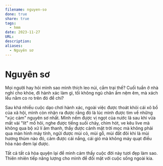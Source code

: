 ```yaml
---
filename: nguyen-so
done: true
share: true
tags:
  - hmm
date: 2023-11-27
URL: 
description: 
aliases:
  - Nguyên sơ
---
```


# Nguyên sơ
Mọi người hay hỏi mình sao mình thích leo núi, cắm trại thế? Cuối tuần ở nhà nghỉ cho khỏe, đi hành xác làm gì, tối không ngủ chăn ấm nệm êm, mà xách lều nằm co ro trên đó để chi?

Sau khá nhiều cuộc dạo chơi hành xác, ngoài việc được thoát khỏi cái xô bồ của xã hội, mình còn nhận ra được rằng đó là lúc mình được tìm về những "xúc cảm" nguyên sơ nhất. Mình nếm được vị ngọt của nước lã sau khi vừa mất vài "lít" mồ hôi, nghe được tiếng suối chảy, chim hót, ve kêu live mà không qua bộ xử lí âm thanh, thấy được cảnh mặt trời mọc mà không phải qua màn hình máy tính, ngửi được mùi cỏ, mùi gỗ, mùi đất đôi khi là mùi hương thủm nào đó, cảm được cái nắng, cái gió mà không máy quạt điều hòa nào đem lại được.  

Tất cả tất cả hòa quyện lại để mình cảm thấy cuộc đời này tươi đẹp làm sao. Thiên nhiên tiếp năng lượng cho mình để đối mặt với cuộc sống ngoài kia.